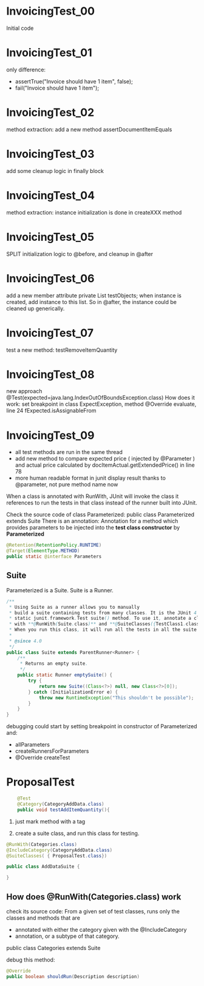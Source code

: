 # InvoicingTest_00

Initial code

# InvoicingTest_01

only difference:

* assertTrue("Invoice should have 1 item", false);
* fail("Invoice should have 1 item"); 

# InvoicingTest_02

method extraction: add a new method assertDocumentItemEquals

# InvoicingTest_03

add some cleanup logic in finally block

# InvoicingTest_04

method extraction: instance initialization is done in createXXX method

# InvoicingTest_05

SPLIT initialization logic to @before, and cleanup in @after

# InvoicingTest_06

add a new member attribute private List<Object> testObjects;
when instance is created, add instance to this list. So in @after, the instance could be 
cleaned up generically.

# InvoicingTest_07
test a new method: testRemoveItemQuantity

# InvoicingTest_08
new approach @Test(expected=java.lang.IndexOutOfBoundsException.class)
How does it work:
set breakpoint in class ExpectException, method @Override evaluate, line 24 fExpected.isAssignableFrom

# InvoicingTest_09

* all test methods are run in the same thread
* add new method to compare expected price ( injected by @Parameter ) and actual price 
calculated by docItemActual.getExtendedPrice() in line 78 
* more human readable format in junit display result thanks to @parameter, not pure method name now

When a class is annotated with RunWith, JUnit will invoke the class it references to run the
tests in that class instead of the runner built into JUnit.
 
Check the source code of class Parameterized:
public class Parameterized extends Suite
There is an annotation:
Annotation for a method which provides parameters to be injected into the **test class constructor** 
by **Parameterized**

```Java
@Retention(RetentionPolicy.RUNTIME)
@Target(ElementType.METHOD)
public static @interface Parameters
```

## Suite

Parameterized is a Suite. Suite is a Runner.

```Java
/**
 * Using Suite as a runner allows you to manually
 * build a suite containing tests from many classes. It is the JUnit 4 equivalent of the JUnit 3.8.x
 * static junit.framework.Test suite() method. To use it, annotate a class
 * with **@RunWith(Suite.class)** and **@SuiteClasses({TestClass1.class, ...})**.
 * When you run this class, it will run all the tests in all the suite classes.
 *
 * @since 4.0
 */
public class Suite extends ParentRunner<Runner> {
    /**
     * Returns an empty suite.
     */
    public static Runner emptySuite() {
        try {
            return new Suite((Class<?>) null, new Class<?>[0]);
        } catch (InitializationError e) {
            throw new RuntimeException("This shouldn't be possible");
        }
    }
}
```
debugging could start by setting breakpoint in constructor of Parameterized and:

* allParameters
* createRunnersForParameters
* @Override createTest

# ProposalTest 

```Java
	@Test
	@Category(CategoryAddData.class)
	public void testAddItemQuantity(){ 
```
1. just mark method with a tag

2. create a suite class, and run this class for testing.

```Java
@RunWith(Categories.class)  
@IncludeCategory(CategoryAddData.class)  
@SuiteClasses( { ProposalTest.class}) 

public class AddDataSuite {

}
```

## How does @RunWith(Categories.class) work

check its source code:
From a given set of test classes, runs only the classes and methods that are
 * annotated with either the category given with the @IncludeCategory
 * annotation, or a subtype of that category.
 
 public class Categories extends Suite
 
 debug this method:
 ```Java
 @Override
 public boolean shouldRun(Description description) 
 ```
 
        
 
